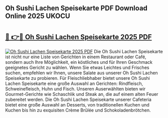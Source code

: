 ## Oh Sushi Lachen Speisekarte PDF Download Online 2025 UKOCU

# <h2><a href="http://gcctw1.nevu.top/?p=Oh+Sushi+Lachen+Speisekarte">🔗 👉🔴 Oh Sushi Lachen Speisekarte 2025 PDF</a></h2>

[![Oh Sushi Lachen Speisekarte 2025 PDF](https://i.imgur.com/dBaPXMq.png)](http://gcctw1.nevu.top/?p=Oh+Sushi+Lachen+Speisekarte)
Die Oh Sushi Lachen Speisekarte ist nicht nur eine Liste von Gerichten in einem Restaurant oder Café, sondern auch Ihre Möglichkeit, ein köstliches und für Ihren Geschmack geeignetes Gericht zu wählen. Wenn Sie etwas Leichtes und Frisches suchen, empfehlen wir Ihnen, unsere Salate aus unserer Oh Sushi Lachen Speisekarte zu probieren. Für Fleischliebhaber bietet unsere Oh Sushi Lachen Speisekarte eine große Auswahl an Gerichten: Rindfleisch, Schweinefleisch, Huhn und Fisch. Unseren Auserwählten bieten wir Gourmet-Gerichte wie Schaschlik und Steak an, die auf einem alten Feuer zubereitet werden. Die Oh Sushi Lachen Speisekarte unserer Cafeteria bietet eine große Auswahl an Desserts, von traditionellen Kuchen und Kuchen bis hin zu exquisiten Crème Brûlée und Schokoladenbrötchen.
